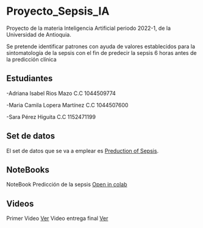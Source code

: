 # Proyecto_Sepsis_IA

Proyecto de la materia Inteligencia Artificial periodo 2022-1, de la Universidad de Antioquia. 

Se pretende identificar patrones con ayuda de valores establecidos para la sintomatología de la sepsis con el fin de predecir la sepsis 6 horas antes de la predicción clínica

## Estudiantes 

-Adriana Isabel Rios Mazo C.C 1044509774

-Maria Camila Lopera Martínez C.C 1044507600

-Sara Pérez Higuita C.C 1152471199

## Set de datos 

El set de datos que se va a emplear es [Preduction of Sepsis](https://www.kaggle.com/datasets/salikhussaini49/prediction-of-sepsis). 

## NoteBooks

NoteBook Predicción de la sepsis [Open in colab](https://colab.research.google.com/drive/1gzx6JX5oagV_ZqHH7bof3GoTPxYAnIGS?hl=es#scrollTo=tK-seimrB3ta)


## Videos

Primer Video [Ver](https://youtu.be/Ea68LxcFf0Q)
Video entrega final [Ver]()

